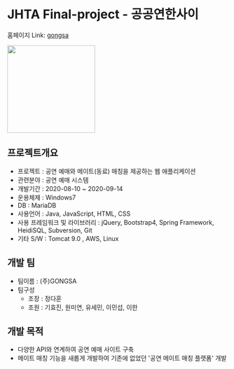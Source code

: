 # JHTA Final-project - 공공연한사이

홈페이지 Link: [gongsa][gongsalink]

[gongsalink]: http://13.124.1.149:8080/ "Go gongsa"
</hr>

<div>
  <img src="https://user-images.githubusercontent.com/70366042/93663675-99cab280-faa4-11ea-92cb-acdfa1648bf7.PNG" width="200">
</div>


## 프로젝트개요
* 프로젝트 : 공연 예매와 메이트(동료) 매칭을 제공하는 웹 애플리케이션
* 관련분야 : 공연 예매 시스템
* 개발기간 : 2020-08-10 ~ 2020-09-14
* 운용체제 : Windows7
* DB : MariaDB
* 사용언어 : Java, JavaScript, HTML, CSS
* 사용 프레임워크 및 라이브러리 : jQuery, Bootstrap4, Spring Framework, HeidiSQL, Subversion, Git
* 기타 S/W : Tomcat 9.0 , AWS, Linux

## 개발 팀
* 팀이름 : (주)GONGSA
* 팀구성
  + 조장 : 정다훈
  + 조원 : 기효진, 원미연, 유세민, 이민섭, 이한
  
## 개발 목적
* 다양한 API와 연계하여 공연 예매 사이트 구축
* 메이트 매칭 기능을 새롭게 개발하여 기존에 없었던 '공연 메이트 매칭 플랫폼' 개발
